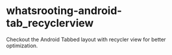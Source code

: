 # whatsrooting-android-tab_recyclerview
Checkout the Android Tabbed layout with recycler view for better optimization.
